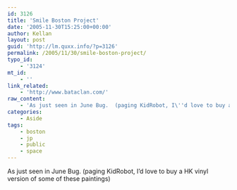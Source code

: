 ```yaml
---
id: 3126
title: 'Smile Boston Project'
date: '2005-11-30T15:25:00+00:00'
author: Kellan
layout: post
guid: 'http://lm.quxx.info/?p=3126'
permalink: /2005/11/30/smile-boston-project/
typo_id:
    - '3124'
mt_id:
    - ''
link_related:
    - 'http://www.bataclan.com/'
raw_content:
    - 'As just seen in June Bug.  (paging KidRobot, I\''d love to buy a HK vinyl version of some of these paintings)'
categories:
    - Aside
tags:
    - boston
    - jp
    - public
    - space
---
```


As just seen in June Bug. (paging KidRobot, I’d love to buy a HK vinyl version of some of these paintings)